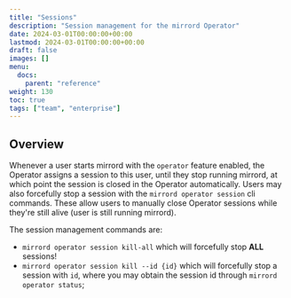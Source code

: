```yaml
---
title: "Sessions"
description: "Session management for the mirrord Operator"
date: 2024-03-01T00:00:00+00:00
lastmod: 2024-03-01T00:00:00+00:00
draft: false
images: []
menu:
  docs:
    parent: "reference"
weight: 130
toc: true
tags: ["team", "enterprise"]
---
```


## Overview

Whenever a user starts mirrord with the `operator` feature enabled, the Operator assigns a
session to this user, until they stop running mirrord, at which point the session is closed
in the Operator automatically. Users may also forcefully stop a session with the
`mirrord operator session` cli commands. These allow users to manually close Operator sessions
while they're still alive (user is still running mirrord).

The session management commands are:

- `mirrord operator session kill-all` which will forcefully stop **ALL** sessions!
- `mirrord operator session kill --id {id}` which will forcefully stop a session with `id`,
  where you may obtain the session id through `mirrord operator status`;
